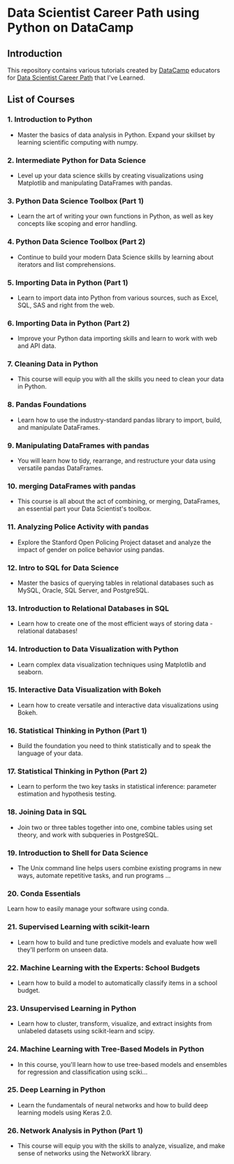# Data Scientist Career Path using Python on DataCamp
## Introduction
This repository contains various tutorials created by [DataCamp](DataCamp) educators for [Data Scientist Career Path](https://www.datacamp.com/tracks/data-scientist-with-python) that I've Learned.

## List of Courses

### 1. Introduction to Python
- Master the basics of data analysis in Python. Expand your skillset by learning scientific computing with numpy.
### 2. Intermediate Python for Data Science
- Level up your data science skills by creating visualizations using Matplotlib and manipulating DataFrames with pandas.
### 3. Python Data Science Toolbox (Part 1)
- Learn the art of writing your own functions in Python, as well as key concepts like scoping and error handling.
### 4. Python Data Science Toolbox (Part 2)
- Continue to build your modern Data Science skills by learning about iterators and list comprehensions.
### 5. Importing Data in Python (Part 1)
- Learn to import data into Python from various sources, such as Excel, SQL, SAS and right from the web.
### 6. Importing Data in Python (Part 2)
- Improve your Python data importing skills and learn to work with web and API data.
### 7. Cleaning Data in Python
- This course will equip you with all the skills you need to clean your data in Python.
### 8. Pandas Foundations
- Learn how to use the industry-standard pandas library to import, build, and manipulate DataFrames.
### 9. Manipulating DataFrames with pandas
- You will learn how to tidy, rearrange, and restructure your data using versatile pandas DataFrames.
### 10. merging DataFrames with pandas
- This course is all about the act of combining, or merging, DataFrames, an essential part your Data Scientist's toolbox.
### 11. Analyzing Police Activity with pandas
- Explore the Stanford Open Policing Project dataset and analyze the impact of gender on police behavior using pandas.
### 12. Intro to SQL for Data Science
- Master the basics of querying tables in relational databases such as MySQL, Oracle, SQL Server, and PostgreSQL.
### 13. Introduction to Relational Databases in SQL
- Learn how to create one of the most efficient ways of storing data - relational databases!
### 14. Introduction to Data Visualization with Python
- Learn complex data visualization techniques using Matplotlib and seaborn.
### 15. Interactive Data Visualization with Bokeh
- Learn how to create versatile and interactive data visualizations using Bokeh.
### 16. Statistical Thinking in Python (Part 1)
- Build the foundation you need to think statistically and to speak the language of your data.
### 17. Statistical Thinking in Python (Part 2)
- Learn to perform the two key tasks in statistical inference: parameter estimation and hypothesis testing.
### 18. Joining Data in SQL
- Join two or three tables together into one, combine tables using set theory, and work with subqueries in PostgreSQL.
### 19. Introduction to Shell for Data Science
- The Unix command line helps users combine existing programs in new ways, automate repetitive tasks, and run programs ...
### 20. Conda Essentials
Learn how to easily manage your software using conda.
### 21. Supervised Learning with scikit-learn
- Learn how to build and tune predictive models and evaluate how well they'll perform on unseen data.
### 22. Machine Learning with the Experts: School Budgets
- Learn how to build a model to automatically classify items in a school budget.
### 23. Unsupervised Learning in Python
- Learn how to cluster, transform, visualize, and extract insights from unlabeled datasets using scikit-learn and scipy.
### 24. Machine Learning with Tree-Based Models in Python
- In this course, you'll learn how to use tree-based models and ensembles for regression and classification using sciki...
### 25. Deep Learning in Python
- Learn the fundamentals of neural networks and how to build deep learning models using Keras 2.0.
### 26. Network Analysis in Python (Part 1)
- This course will equip you with the skills to analyze, visualize, and make sense of networks using the NetworkX library.
